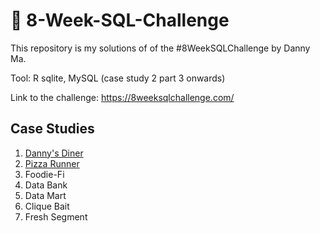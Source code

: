 # 🍕 8-Week-SQL-Challenge
This repository is my solutions of of the #8WeekSQLChallenge by Danny Ma. <br/>

Tool: R sqlite, MySQL (case study 2 part 3 onwards)

Link to the challenge: 
https://8weeksqlchallenge.com/

## Case Studies
1. [Danny's Diner](https://github.com/pinusa/8-Week-SQL-Challenge/tree/main/Case%201%20-%20Danny's%20Diner)
2. [Pizza Runner](https://github.com/pinusa/8-Week-SQL-Challenge/tree/main/Case%202%20-%20Pizza%20Runner)
3. Foodie-Fi
4. Data Bank
5. Data Mart
6. Clique Bait
7. Fresh Segment
